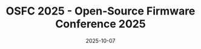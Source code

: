 ---
tags: event
title: "OSFC 2025 - Open-Source Firmware Conference 2025"
image: /assets/images/osfc-2024.jpeg
date: "2025-10-07"
hotEvent: true
location:
  name: "Google MP4"
  address: "1190 Bordeaux Dr"
  city: "Sunnyvale, CA 94089"
  country: "United States"
  map: "https://maps.app.goo.gl/QTBLKqGsSpR1R1Rm8"
description: "The OSFC 2025 is heading back to California, from October 7th to 10th, hosted at Google’s Sunnyvale campus. A vibrant tech hub in the San Francisco Bay Area. This year, we’re bringing something extra special: OSFC and UEFI Plugfest are joining forces for the first time!"
schedule:
  Day 1:
    - time: "09:00"
      event: "OSFC Day 1"
    - time: "18:00"
      event: "OSFC Day 1 Closing"
  Day 2:
    - time: "09:00"
      event: "OSFC Day 2"
    - time: "18:00"
      event: "OSFC Day 2 Closing"
  Day 3:
    - time: "09:00"
      event: "OSFC Day 3 & Public Sessions UEFI Developer Conference"
    - time: "18:00"
      event: "OSFC Day 3 & Public Sessions UEFI Developer Conference Closing"
  Day 4:
    - time: "09:00"
      event: "UEFI Developer Conference & Plugfest"
    - time: "18:00"
      event: "UEFI Developer Conference & Plugfest Closing"
sponsors:
  - name: "9elements"
    url: "https://www.9esec.io"
  - name: "Google"
    url: "https://www.google.com"
  - name: "UEFI Forum"
    url: "https://www.uefi.org"
  - name: "HPE"
    url: "https://www.osfc.io/sponsors/hpe/"
  - name: "AWS"
    url: "https://www.osfc.io/sponsors/aws/"
  - name: "Meta"
    url: "https://www.osfc.io/sponsors/meta/"
  - name: "Trusted Firmware"
    url: "https://www.osfc.io/sponsors/trusted-firmware/"
  - name: "0xide"
    url: "https://www.osfc.io/sponsors/oxide/"
registration:
    alert: "Attention: Places are limited, so act fast!"
    button_text: "Check out the OSFC'25 Website"
    button_url: "https://osfc.io"
---